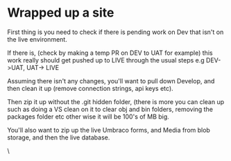 # Wrapped up a site

First thing is you need to check if there is pending work on Dev that isn't on the live environment.

If there is, (check by making a temp PR on DEV to UAT for example) this work really should get pushed up to LIVE through the usual steps e.g DEV->UAT, UAT-> LIVE



Assuming there isn't any changes, you'll want to pull down Develop, and then clean it up (remove connection strings, api keys etc).

Then zip it up without the .git hidden folder, (there is more you can clean up such as doing a VS clean on it to clear obj and bin folders, removing the packages folder etc other wise it will be 100's of MB big.

You'll also want to zip up the live Umbraco forms, and Media from blob storage, and then the live database.

\
